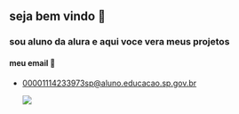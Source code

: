 ## **seja bem vindo** 😬

### sou aluno da alura e aqui voce vera meus projetos

#### meu email 📧
- 00001114233973sp@aluno.educacao.sp.gov.br

  ![](https://media.tenor.com/RIBfq9ue9voAAAAM/lolol-lol.gif)
<!--
**santosx25/santosx25** is a ✨ _special_ ✨ repository because its `README.md` (this file) appears on your GitHub profile.

Here are some ideas to get you started:

- 🔭 I’m currently working on ...
- 🌱 I’m currently learning ...
- 👯 I’m looking to collaborate on ...
- 🤔 I’m looking for help with ...
- 💬 Ask me about ...
- 📫 How to reach me: ...
- 😄 Pronouns: ...
- ⚡ Fun fact: ...
-->
